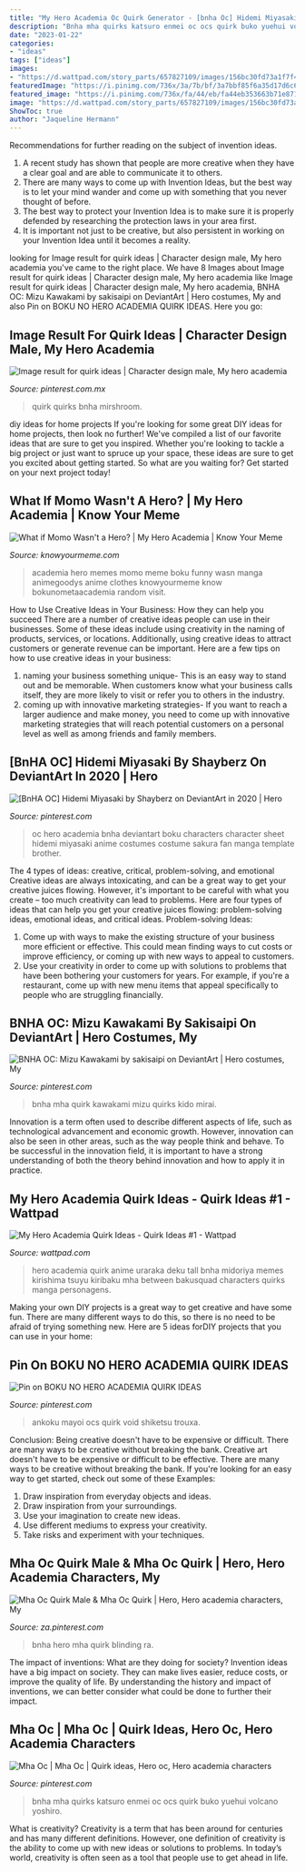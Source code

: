 ```yaml
---
title: "My Hero Academia Oc Quirk Generator - [bnha Oc] Hidemi Miyasaki By Shayberz On Deviantart In 2020"
description: "Bnha mha quirks katsuro enmei oc ocs quirk buko yuehui volcano yoshiro"
date: "2023-01-22"
categories:
- "ideas"
tags: ["ideas"]
images:
- "https://d.wattpad.com/story_parts/657827109/images/156bc30fd73a1f7f478229499799.jpg"
featuredImage: "https://i.pinimg.com/736x/3a/7b/bf/3a7bbf85f6a35d17d6c671cdf6c6707e.jpg"
featured_image: "https://i.pinimg.com/736x/fa/44/eb/fa44eb353663b71e87179b6ed2f1015f.jpg"
image: "https://d.wattpad.com/story_parts/657827109/images/156bc30fd73a1f7f478229499799.jpg"
ShowToc: true
author: "Jaqueline Hermann"
---
```



Recommendations for further reading on the subject of invention ideas.
1. A recent study has shown that people are more creative when they have a clear goal and are able to communicate it to others.
2. There are many ways to come up with Invention Ideas, but the best way is to let your mind wander and come up with something that you never thought of before. 
3. The best way to protect your Invention Idea is to make sure it is properly defended by researching the protection laws in your area first. 
4. It is important not just to be creative, but also persistent in working on your Invention Idea until it becomes a reality.

	

		
looking for Image result for quirk ideas | Character design male, My hero academia you've came to the right place. We have 8 Images about Image result for quirk ideas | Character design male, My hero academia like Image result for quirk ideas | Character design male, My hero academia, BNHA OC: Mizu Kawakami by sakisaipi on DeviantArt | Hero costumes, My and also Pin on BOKU NO HERO ACADEMIA QUIRK IDEAS. Here you go:
		
    
## Image Result For Quirk Ideas | Character Design Male, My Hero Academia

<img loading=lazy src="https://i.pinimg.com/736x/fa/44/eb/fa44eb353663b71e87179b6ed2f1015f.jpg" onerror="this.onerror=null;this.src='https://tse2.mm.bing.net/th?id=OIP.mf1mfQWXEy39XPs1PassNgHaF7&amp;pid=15.1';" alt="Image result for quirk ideas | Character design male, My hero academia">

_Source: pinterest.com.mx_

>quirk quirks bnha mirshroom. 

	

diy ideas for home projects
If you're looking for some great DIY ideas for home projects, then look no further! We've compiled a list of our favorite ideas that are sure to get you inspired.
Whether you're looking to tackle a big project or just want to spruce up your space, these ideas are sure to get you excited about getting started. So what are you waiting for? Get started on your next project today!

    
## What If Momo Wasn&#039;t A Hero? | My Hero Academia | Know Your Meme

<img loading=lazy src="http://i0.kym-cdn.com/photos/images/original/001/376/374/942.png" onerror="this.onerror=null;this.src='https://tse2.mm.bing.net/th?id=OIP.LnQyGe3IjjmYA4nBpaYFLgHaIj&amp;pid=15.1';" alt="What if Momo Wasn&#039;t a Hero? | My Hero Academia | Know Your Meme">

_Source: knowyourmeme.com_

>academia hero memes momo meme boku funny wasn manga animegoodys anime clothes knowyourmeme know bokunometaacademia random visit. 

	

How to Use Creative Ideas in Your Business: How they can help you succeed
There are a number of creative ideas people can use in their businesses. Some of these ideas include using creativity in the naming of products, services, or locations. Additionally, using creative ideas to attract customers or generate revenue can be important. Here are a few tips on how to use creative ideas in your business: 
1. naming your business something unique- This is an easy way to stand out and be memorable. When customers know what your business calls itself, they are more likely to visit or refer you to others in the industry. 
2. coming up with innovative marketing strategies- If you want to reach a larger audience and make money, you need to come up with innovative marketing strategies that will reach potential customers on a personal level as well as among friends and family members. 

    
## [BnHA OC] Hidemi Miyasaki By Shayberz On DeviantArt In 2020 | Hero

<img loading=lazy src="https://i.pinimg.com/736x/8e/4c/4d/8e4c4dfc489717250b52c9bab873fe05.jpg" onerror="this.onerror=null;this.src='https://tse4.mm.bing.net/th?id=OIP.koWfW7q_OfIGQCXZXcKRyAHaEM&amp;pid=15.1';" alt="[BnHA OC] Hidemi Miyasaki by Shayberz on DeviantArt in 2020 | Hero">

_Source: pinterest.com_

>oc hero academia bnha deviantart boku characters character sheet hidemi miyasaki anime costumes costume sakura fan manga template brother. 

	

The 4 types of ideas: creative, critical, problem-solving, and emotional
Creative ideas are always intoxicating, and can be a great way to get your creative juices flowing. However, it's important to be careful with what you create – too much creativity can lead to problems. Here are four types of ideas that can help you get your creative juices flowing: problem-solving ideas, emotional ideas, and critical ideas.
Problem-solving Ideas: 
1) Come up with ways to make the existing structure of your business more efficient or effective. This could mean finding ways to cut costs or improve efficiency, or coming up with new ways to appeal to customers. 
2) Use your creativity in order to come up with solutions to problems that have been bothering your customers for years. For example, if you're a restaurant, come up with new menu items that appeal specifically to people who are struggling financially.

    
## BNHA OC: Mizu Kawakami By Sakisaipi On DeviantArt | Hero Costumes, My

<img loading=lazy src="https://i.pinimg.com/736x/e7/cc/78/e7cc781a04a41edfed2f779dfe2e6ef3.jpg" onerror="this.onerror=null;this.src='https://tse4.mm.bing.net/th?id=OIP.SzlNGvMdQD8cijo8zLQOHwHaEc&amp;pid=15.1';" alt="BNHA OC: Mizu Kawakami by sakisaipi on DeviantArt | Hero costumes, My">

_Source: pinterest.com_

>bnha mha quirk kawakami mizu quirks kido mirai. 

	

Innovation is a term often used to describe different aspects of life, such as technological advancement and economic growth. However, innovation can also be seen in other areas, such as the way people think and behave. To be successful in the innovation field, it is important to have a strong understanding of both the theory behind innovation and how to apply it in practice.

    
## My Hero Academia Quirk Ideas - Quirk Ideas #1 - Wattpad

<img loading=lazy src="https://d.wattpad.com/story_parts/657827109/images/156bc30fd73a1f7f478229499799.jpg" onerror="this.onerror=null;this.src='https://tse2.mm.bing.net/th?id=OIP.XUa959I2ody4cOLUBkQ1zwHaJQ&amp;pid=15.1';" alt="My Hero Academia Quirk Ideas - Quirk Ideas #1 - Wattpad">

_Source: wattpad.com_

>hero academia quirk anime uraraka deku tall bnha midoriya memes kirishima tsuyu kiribaku mha between bakusquad characters quirks manga personagens. 

	

Making your own DIY projects is a great way to get creative and have some fun. There are many different ways to do this, so there is no need to be afraid of trying something new. Here are 5 ideas forDIY projects that you can use in your home: 

    
## Pin On BOKU NO HERO ACADEMIA QUIRK IDEAS

<img loading=lazy src="https://i.pinimg.com/736x/3a/7b/bf/3a7bbf85f6a35d17d6c671cdf6c6707e.jpg" onerror="this.onerror=null;this.src='https://tse3.mm.bing.net/th?id=OIP.4PNky6v7kJtXjEPO4if1_QHaEs&amp;pid=15.1';" alt="Pin on BOKU NO HERO ACADEMIA QUIRK IDEAS">

_Source: pinterest.com_

>ankoku mayoi ocs quirk void shiketsu trouxa. 

	

Conclusion: Being creative doesn't have to be expensive or difficult. There are many ways to be creative without breaking the bank.
Creative art doesn't have to be expensive or difficult to be effective. There are many ways to be creative without breaking the bank. If you're looking for an easy way to get started, check out some of these Examples: 
1. Draw inspiration from everyday objects and ideas.
2. Draw inspiration from your surroundings.
3. Use your imagination to create new ideas. 
4. Use different mediums to express your creativity.
5. Take risks and experiment with your techniques.

    
## Mha Oc Quirk Male &amp; Mha Oc Quirk | Hero, Hero Academia Characters, My

<img loading=lazy src="https://i.pinimg.com/736x/2a/73/95/2a7395001fcb6c51845db65288e36d49.jpg" onerror="this.onerror=null;this.src='https://tse3.mm.bing.net/th?id=OIP.Og9QIZDNGD3IuMlCDbkTagHaKS&amp;pid=15.1';" alt="Mha Oc Quirk Male &amp; Mha Oc Quirk | Hero, Hero academia characters, My">

_Source: za.pinterest.com_

>bnha hero mha quirk blinding ra. 

	

The impact of inventions: What are they doing for society?
Invention ideas have a big impact on society. They can make lives easier, reduce costs, or improve the quality of life. By understanding the history and impact of inventions, we can better consider what could be done to further their impact.

    
## Mha Oc | Mha Oc | Quirk Ideas, Hero Oc, Hero Academia Characters

<img loading=lazy src="https://i.pinimg.com/originals/d5/d5/c2/d5d5c2943fc98af5945f91e9c674e977.jpg" onerror="this.onerror=null;this.src='https://tse1.mm.bing.net/th?id=OIP.Cfjaig9z-XsvarnhNUj4XwHaKT&amp;pid=15.1';" alt="Mha Oc | Mha Oc | Quirk ideas, Hero oc, Hero academia characters">

_Source: pinterest.com_

>bnha mha quirks katsuro enmei oc ocs quirk buko yuehui volcano yoshiro. 

	

What is creativity?
Creativity is a term that has been around for centuries and has many different definitions. However, one definition of creativity is the ability to come up with new ideas or solutions to problems. In today’s world, creativity is often seen as a tool that people use to get ahead in life.

